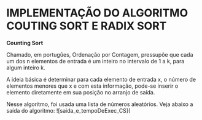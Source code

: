 # IMPLEMENTAÇÃO DO ALGORITMO COUTING SORT E RADIX SORT

**Counting Sort**
<p>
  Chamado, em portugûes, Ordenação por Contagem, pressupõe que cada um dos n elementos de entrada é um inteiro no intervalo de 1 a k, para algum inteiro k. 
</p>
<p>
  A ideia básica é determinar para cada elemento de entrada x, o número de elementos menores que x e com esta informação, pode-se inserir o elemento diretamente em sua posição no arranjo de saída. 
</p>

<p>
 Nesse algoritmo, foi usada uma lista de números aleatórios. Veja abaixo a saída do algoritmo:
  ![saida_e_tempoDeExec_CS](
  
